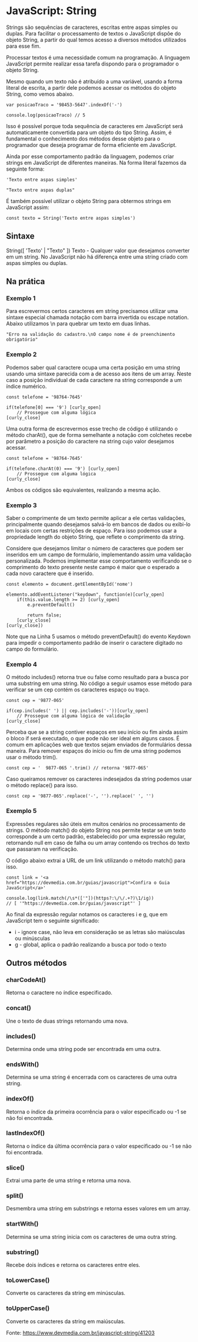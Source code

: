 # JavaScript: String

Strings são sequências de caracteres, escritas entre aspas simples ou duplas. Para facilitar o processamento de textos o JavaScript dispõe do objeto String, a partir do qual temos acesso a diversos métodos utilizados para esse fim.

Processar textos é uma necessidade comum na programação. A linguagem JavaScript permite realizar essa tarefa dispondo para o programador o objeto String.

Mesmo quando um texto não é atribuído a uma variável, usando a forma literal de escrita, a partir dele podemos acessar os métodos do objeto String, como vemos abaixo.
```
var posicaoTraco = '98453-5647'.indexOf('-')

console.log(posicaoTraco) // 5
```
Isso é possível porque toda sequência de caracteres em JavaScript será automaticamente convertida para um objeto do tipo String. Assim, é fundamental o conhecimento dos métodos desse objeto para o programador que deseja programar de forma eficiente em JavaScript.

Ainda por esse comportamento padrão da linguagem, podemos criar strings em JavaScript de diferentes maneiras. Na forma literal fazemos da seguinte forma:
```
'Texto entre aspas simples'

"Texto entre aspas duplas"
```
É também possível utilizar o objeto String para obtermos strings em JavaScript assim:
```
const texto = String('Texto entre aspas simples')
```

## Sintaxe
String([ 'Texto' | "Texto" ])
Texto - Qualquer valor que desejamos converter em um string.
No JavaScript não há diferença entre uma string criado com aspas simples ou duplas.

## Na prática
### Exemplo 1
Para escrevermos certos caracteres em string precisamos utilizar uma sintaxe especial chamada notação com barra invertida ou escape notation. Abaixo utilizamos \n para quebrar um texto em duas linhas.
```
"Erro na validação do cadastro.\nO campo nome é de preenchimento obrigatório"
```
### Exemplo 2
Podemos saber qual caractere ocupa uma certa posição em uma string usando uma sintaxe parecida com a de acesso aos itens de um array. Neste caso a posição individual de cada caractere na string corresponde a um índice numérico.
```
const telefone = '98764-7645'

if(telefone[0] === '9') [curly_open]
    // Prossegue com alguma lógica
[curly_close]
```
Uma outra forma de escrevermos esse trecho de código é utilizando o método charAt(), que de forma semelhante a notação com colchetes recebe por parâmetro a posição do caractere na string cujo valor desejamos acessar.
```
const telefone = '98764-7645'

if(telefone.charAt(0) === '9') [curly_open]
    // Prossegue com alguma lógica
[curly_close]
```
Ambos os códigos são equivalentes, realizando a mesma ação.

### Exemplo 3
Saber o comprimente de um texto permite aplicar a ele certas validações, principalmente quando desejamos salvá-lo em bancos de dados ou exibi-lo em locais com certas restrições de espaço. Para isso podemos usar a propriedade length do objeto String, que reflete o comprimento da string.

Considere que desejamos limitar o número de caracteres que podem ser inseridos em um campo de formulário, implementando assim uma validação personalizada. Podemos implementar esse comportamento verificando se o comprimento do texto presente neste campo é maior que o esperado a cada novo caractere que é inserido.
```
const elemento = document.getElementById('nome')

elemento.addEventListener("keydown", function(e)[curly_open]
    if(this.value.length >= 2) [curly_open]
        e.preventDefault()

        return false;
    [curly_close]
[curly_close])
```
Note que na Linha 5 usamos o método preventDefault() do evento Keydown para impedir o comportamento padrão de inserir o caractere digitado no campo do formulário.

### Exemplo 4
O método includes() retorna true ou false como resultado para a busca por uma substring em uma string. No código a seguir usamos esse método para verificar se um cep contém os caracteres espaço ou traço.
```
const cep = '9877-065'

if(cep.includes(' ') || cep.includes('-'))[curly_open]
    // Prossegue com alguma lógica de validação
[curly_close]
```
Perceba que se a string contiver espaços em seu início ou fim ainda assim o bloco if será executado, o que pode não ser ideal em alguns casos. É comum em aplicações web que textos sejam enviados de formulários dessa maneira. Para remover espaços do início ou fim de uma string podemos usar o método trim().
```
const cep = '  9877-065 '.trim() // retorna '9877-065'
```
Caso queiramos remover os caracteres indesejados da string podemos usar o método replace() para isso.
```
const cep = '9877-065'.replace('-', '').replace(' ', '')
```
### Exemplo 5
Expressões regulares são úteis em muitos cenários no processamento de strings. O método match() do objeto String nos permite testar se um texto corresponde a um certo padrão, estabelecido por uma expressão regular, retornando null em caso de falha ou um array contendo os trechos do texto que passaram na verificação.

O código abaixo extrai a URL de um link utilizando o método match() para isso.
```
const link = '<a href="https://devmedia.com.br/guias/javascript">Confira o Guia JavaScript</a>'

console.log(link.match(/\s*(['"])(https?:\/\/.+?)\1/ig))
// [ '"https://devmedia.com.br/guias/javascript"' ]
```
Ao final da expressão regular notamos os caracteres i e g, que em JavaScript tem o seguinte significado:

* i - ignore case, não leva em consideração se as letras são maiúsculas ou minúsculas
* g - global, aplica o padrão realizando a busca por todo o texto

## Outros métodos

### charCodeAt()
Retorna o caractere no índice especificado.

### concat()
Une o texto de duas strings retornando uma nova.

### includes()
Determina onde uma string pode ser encontrada em uma outra.

### endsWith()
Determina se uma string é encerrada com os caracteres de uma outra string.

### indexOf()
Retorna o índice da primeira ocorrência para o valor especificado ou -1 se não foi encontrada.

### lastIndexOf()
Retorna o índice da última ocorrência para o valor especificado ou -1 se não foi encontrada.

### slice()
Extrai uma parte de uma string e retorna uma nova.

### split()
Desmembra uma string em substrings e retorna esses valores em um array.

### startWith()
Determina se uma string inicia com os caracteres de uma outra string.

### substring()
Recebe dois índices e retorna os caracteres entre eles.

### toLowerCase()
Converte os caracteres da string em minúsculas.

### toUpperCase()
Converte os caracteres da string em maiúsculas.

Fonte: https://www.devmedia.com.br/javascript-string/41203
